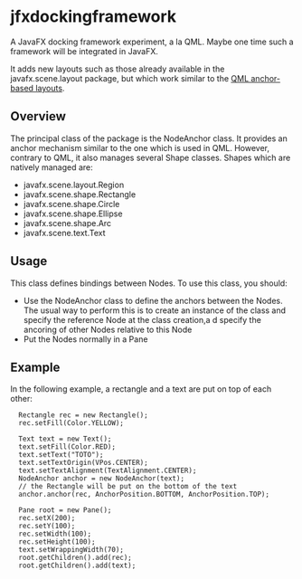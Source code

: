 # jfxdockingframework
A JavaFX docking framework experiment, a la QML. Maybe one time such a framework will be integrated in JavaFX.

It adds new layouts such as those already available in the javafx.scene.layout package, but which work similar to 
the [QML anchor-based 
layouts](http://doc.qt.io/archives/qt-4.8/qml-anchor-layout.html).

## Overview
The principal class of the package is the NodeAnchor class. It provides an anchor mechanism similar to the one which is used in QML. 
However, contrary to QML, it also manages several Shape classes. Shapes which are natively managed are:

+ javafx.scene.layout.Region
+ javafx.scene.shape.Rectangle
+ javafx.scene.shape.Circle
+  javafx.scene.shape.Ellipse
+ javafx.scene.shape.Arc
+ javafx.scene.text.Text

## Usage
This class defines bindings between Nodes. To use this class, you should:

+ Use the NodeAnchor class to define the anchors between the Nodes. The usual way to perform this is to create an instance of the class and specify the reference Node at the class creation,a d specify the ancoring of other Nodes relative to this Node
+ Put the Nodes normally in a Pane

## Example
In the following example, a rectangle and a text are put on top of each other:

      Rectangle rec = new Rectangle();  
      rec.setFill(Color.YELLOW);  
  
      Text text = new Text();  
      text.setFill(Color.RED);  
      text.setText("TOTO");  
      text.setTextOrigin(VPos.CENTER);  
      text.setTextAlignment(TextAlignment.CENTER);    
      NodeAnchor anchor = new NodeAnchor(text);  
      // the Rectangle will be put on the bottom of the text  
      anchor.anchor(rec, AnchorPosition.BOTTOM, AnchorPosition.TOP);  
  
      Pane root = new Pane();  
      rec.setX(200);  
      rec.setY(100);  
      rec.setWidth(100);  
      rec.setHeight(100);  
      text.setWrappingWidth(70);  
      root.getChildren().add(rec);  
      root.getChildren().add(text);  
